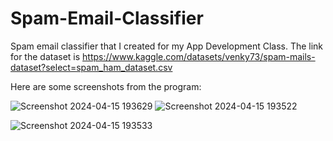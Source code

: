 # Spam-Email-Classifier
Spam email classifier that I created for my App Development Class. The link for the dataset is https://www.kaggle.com/datasets/venky73/spam-mails-dataset?select=spam_ham_dataset.csv

Here are some screenshots from the program:


![Screenshot 2024-04-15 193629](https://github.com/user-attachments/assets/675ce08f-b954-4be6-9aaa-d48125b75221)
![Screenshot 2024-04-15 193522](https://github.com/user-attachments/assets/6150ac2d-dd93-4cad-b8ca-306eb8e5e7f1)

![Screenshot 2024-04-15 193533](https://github.com/user-attachments/assets/991ca08f-d5ff-42a5-9c28-0d8fdfcbb3e5)

